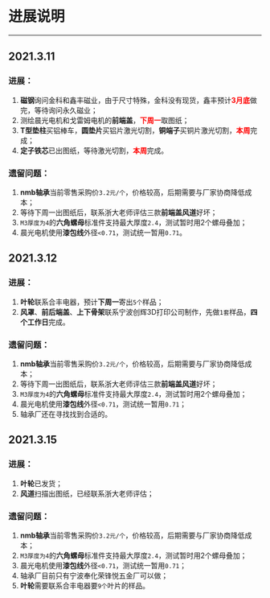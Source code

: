# 进展说明  

-----
## 2021.3.11  
### 进展：  
1. **磁钢**询问金科和鑫丰磁业，由于尺寸特殊，金科没有现货，鑫丰预计<b><font color=red>3月底</font></b>做完，等待询问永久磁业；  
2. 测绘晨光电机和戈雷姆电机的**前端盖**，<b><font color=red>下周一</font></b>取图纸； 
3. **T型垫柱**买铝棒车，**圆垫片**买铝片激光切割，**铜端子**买铜片激光切割，<b><font color=red>本周</font></b>完成；  
4. **定子铁芯**已出图纸，等待激光切割，<b><font color=red>本周</font></b>完成。    

### 遗留问题：  
1. **nmb轴承**当前零售采购价`3.2元/个`，价格较高，后期需要与厂家协商降低成本；  
2. 等待下周一出图纸后，联系浙大老师评估三款**前端盖风道**好坏；  
3. `M3厚度为4`的**六角螺母**标准件支持最大厚度`2.4`，测试暂时用2个螺母叠加；  
4. 晨光电机使用**漆包线**外径`<0.71`，测试统一暂用`0.71`。  

## 2021.3.12  
### 进展：  
1. **叶轮**联系合丰电器，预计**下周一**寄出`5个`样品；  
2. **风罩**、**前后端盖**、**上下骨架**联系宁波创辉3D打印公司制作，先做`1套`样品，**四个工作日**完成。  

### 遗留问题：  
1. **nmb轴承**当前零售采购价`3.2元/个`，价格较高，后期需要与厂家协商降低成本；  
2. 等待下周一出图纸后，联系浙大老师评估三款**前端盖风道**好坏；  
3. `M3厚度为4`的**六角螺母**标准件支持最大厚度`2.4`，测试暂时用2个螺母叠加；  
4. 晨光电机使用**漆包线**外径`<0.71`，测试统一暂用`0.71`；  
5. 轴承厂还在寻找找到合适的。 

## 2021.3.15  
### 进展：  
1. **叶轮**已发货；  
2. **风道**扫描出图纸，已经联系浙大老师评估；  

### 遗留问题：  
1. **nmb轴承**当前零售采购价`3.2元/个`，价格较高，后期需要与厂家协商降低成本；  
2. `M3厚度为4`的**六角螺母**标准件支持最大厚度`2.4`，测试暂时用2个螺母叠加；  
3. 晨光电机使用**漆包线**外径`<0.71`，测试统一暂用`0.71`；  
4. 轴承厂目前只有宁波奉化荣锋悦五金厂可以做；  
5. **叶轮**需要联系合丰电器要`9个`叶片的样品。   

